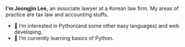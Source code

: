 **I'm Jeongjin Lee,** an associate lawyer at a Korean law firm. My areas of practice are tax law and accounting stuffs.
- 👀 I’m interested in Python(and some other easy languages) and web developing.
- 🌱 I’m currently learning basics of Python.
